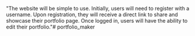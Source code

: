 "The website will be simple to use.
Initially, users will need to register with a username.
Upon registration, they will receive a direct link to share and showcase their portfolio page.
Once logged in, users will have the ability to edit their portfolio."#   p o r t f o l i o _ m a k e r  
 